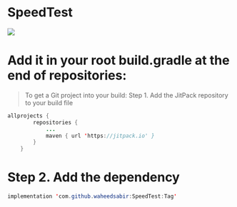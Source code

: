 # SpeedTest

[![](https://jitpack.io/v/waheedsabir/SpeedTest.svg)](https://jitpack.io/#waheedsabir/SpeedTest)

# Add it in your root build.gradle at the end of repositories:
> To get a Git project into your build:
> Step 1. Add the JitPack repository to your build file

```java
allprojects {
		repositories {
			...
			maven { url 'https://jitpack.io' }
		}
	}
```
# Step 2. Add the dependency

```java
implementation 'com.github.waheedsabir:SpeedTest:Tag'
```
